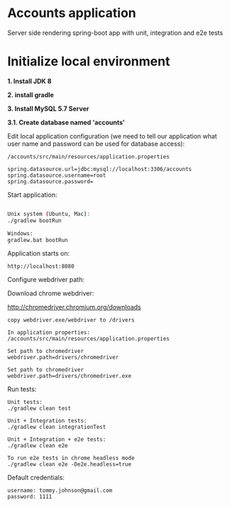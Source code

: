 # Accounts application
Server side rendering spring-boot app with unit, integration and e2e tests


# Initialize local environment

**1. Install JDK 8**

**2. install gradle**

**3. Install MySQL 5.7 Server**

**3.1. Create database named 'accounts'** 

Edit local application configuration (we need to tell our application what user name and password can be used for database access):
```
/accounts/src/main/resources/application.properties
```

```
spring.datasource.url=jdbc:mysql://localhost:3306/accounts
spring.datasource.username=root
spring.datasource.password=
```


Start application:
```bash

Unix system (Ubuntu, Mac):
./gradlew bootRun

Windows:
gradlew.bat bootRun

```

Application starts on:
```
http://localhost:8080
```

Configure webdriver path:

Download chrome webdriver:

http://chromedriver.chromium.org/downloads

```
copy webdriver.exe/webdriver to /drivers

In application properties:
/accounts/src/main/resources/application.properties

Set path to chromedriver
webdriver.path=drivers/chromedriver

Set path to chromedriver
webdriver.path=drivers/chromedriver.exe
```

Run tests:
```
Unit tests:
./gradlew clean test

Unit + Integration tests:
./gradlew clean integrationTest

Unit + Integration + e2e tests:
./gradlew clean e2e

To run e2e tests in chrome headless mode
./gradlew clean e2e -De2e.headless=true
```


Default credentials:
```
username: tommy.johnson@gmail.com
password: 1111
```
